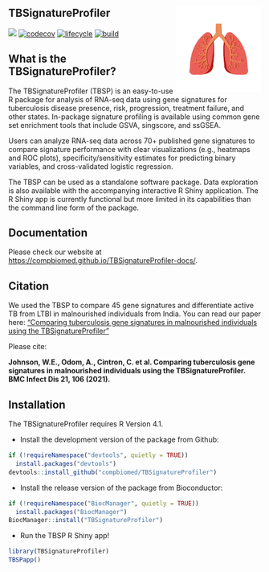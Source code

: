 ## TBSignatureProfiler <img src="https://github.com/compbiomed/TBSignatureProfiler-docs/blob/master/lungs1.png?raw=true" align="right" width="170" />

[![](https://img.shields.io/badge/bioconductor-3.15-blue)](http://www.bioconductor.org/packages/release/bioc/html/TBSignatureProfiler.html)
[![codecov](https://codecov.io/gh/compbiomed/TBSignatureProfiler/branch/master/graph/badge.svg)](https://codecov.io/gh/compbiomed/TBSignatureProfiler)
[![lifecycle](https://lifecycle.r-lib.org/articles/figures/lifecycle-stable.svg)](https://www.tidyverse.org/lifecycle/#stable)
[![build](http://www.bioconductor.org/shields/build/release/bioc/TBSignatureProfiler.svg)](http://bioconductor.org/checkResults/release/bioc-LATEST/TBSignatureProfiler/)

## What is the TBSignatureProfiler?
The TBSignatureProfiler (TBSP) is an easy-to-use R package for analysis of RNA-seq data using gene signatures for tuberculosis disease presence, risk, progression, treatment failure, and other states. In-package signature profiling is available using common gene set enrichment tools that include GSVA, singscore, and ssGSEA.

Users can analyze RNA-seq data across 70+ published gene signatures to compare signature performance with clear visualizations (e.g., heatmaps and ROC plots), specificity/sensitivity estimates for predicting binary variables, and cross-validated logistic regression.

The TBSP can be used as a standalone software package. Data exploration is also available with the accompanying interactive R Shiny application. The R Shiny app is currently functional but more limited in its capabilities than the command line form of the package.

## Documentation

Please check our website at https://compbiomed.github.io/TBSignatureProfiler-docs/.

## Citation

We used the TBSP to compare 45 gene signatures and differentiate active TB from LTBI in malnourished individuals from India. You can read our paper here: [“Comparing tuberculosis gene signatures in malnourished individuals using the TBSignatureProfiler”](
https://bmcinfectdis.biomedcentral.com/articles/10.1186/s12879-020-05598-z)

Please cite:

**Johnson, W.E., Odom, A., Cintron, C. et al. Comparing tuberculosis gene signatures in malnourished individuals using the TBSignatureProfiler. BMC Infect Dis 21, 106 (2021).**

## Installation

The TBSignatureProfiler requires R Version 4.1.

* Install the development version of the package from Github:

``` r
if (!requireNamespace("devtools", quietly = TRUE))
  install.packages("devtools")
devtools::install_github("compbiomed/TBSignatureProfiler")
```

* Install the release version of the package from Bioconductor:

``` r
if (!requireNamespace("BiocManager", quietly = TRUE))
  install.packages("BiocManager")
BiocManager::install("TBSignatureProfiler")

```

* Run the TBSP R Shiny app!
``` r
library(TBSignatureProfiler)
TBSPapp()
```

